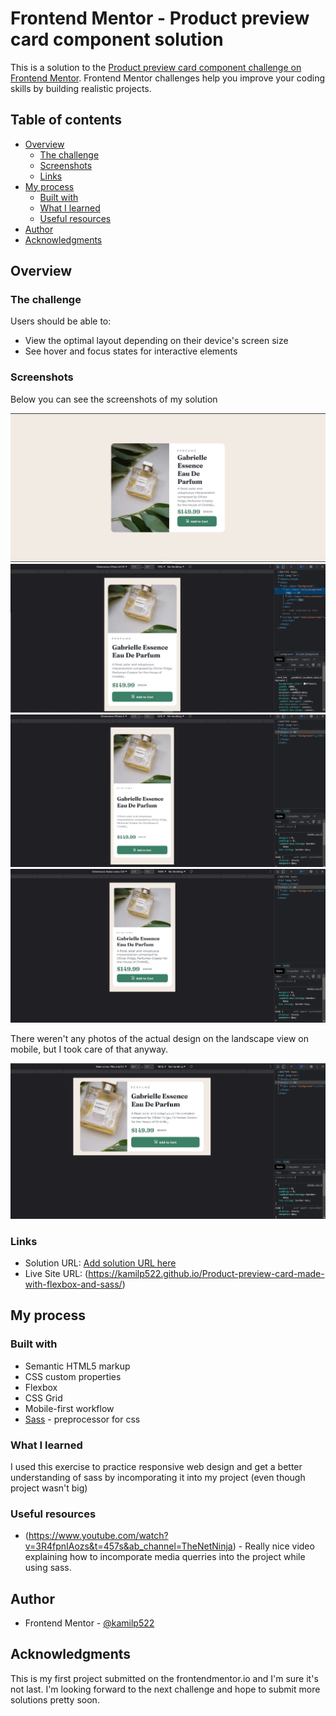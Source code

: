 # Frontend Mentor - Product preview card component solution

This is a solution to the [Product preview card component challenge on Frontend Mentor](https://www.frontendmentor.io/challenges/product-preview-card-component-GO7UmttRfa). Frontend Mentor challenges help you improve your coding skills by building realistic projects.

## Table of contents

- [Overview](#overview)
  - [The challenge](#the-challenge)
  - [Screenshots](#screenshots)
  - [Links](#links)
- [My process](#my-process)
  - [Built with](#built-with)
  - [What I learned](#what-i-learned)
  - [Useful resources](#useful-resources)
- [Author](#author)
- [Acknowledgments](#acknowledgments)

## Overview

### The challenge

Users should be able to:

- View the optimal layout depending on their device's screen size
- See hover and focus states for interactive elements

### Screenshots

Below you can see the screenshots of my solution

![](./screenshots/screenshot1.jpg)
![](./screenshots/screenshot2.jpg)
![](./screenshots/screenshot3.jpg)
![](./screenshots/screenshot4.jpg)

There weren't any photos of the actual design on the landscape view on mobile, but I took care of that anyway.

![](./screenshots/screenshot5.jpg)

### Links

- Solution URL: [Add solution URL here](https://your-solution-url.com)
- Live Site URL: (https://kamilp522.github.io/Product-preview-card-made-with-flexbox-and-sass/)

## My process

### Built with

- Semantic HTML5 markup
- CSS custom properties
- Flexbox
- CSS Grid
- Mobile-first workflow
- [Sass](https://sass-lang.com/) - preprocessor for css

### What I learned

I used this exercise to practice responsive web design and get a better understanding of sass by incomporating it into my project (even though project wasn't big)

### Useful resources

- (https://www.youtube.com/watch?v=3R4fpnIAozs&t=457s&ab_channel=TheNetNinja) - Really nice video explaining how to incomporate media querries into the project while using sass.

## Author

- Frontend Mentor - [@kamilp522](https://www.frontendmentor.io/profile/kamilp522)

## Acknowledgments

This is my first project submitted on the frontendmentor.io and I'm sure it's not last. I'm looking forward to the next challenge and hope to submit more solutions pretty soon.
